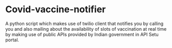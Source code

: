 # Covid-vaccine-notifier

A python script which makes use of twilio client that notifies you by calling you and also mailing  about the availability of slots of vaccination at real time by 
making use of public APIs provided by Indian government in API Setu portal.
